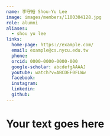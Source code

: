 ```yaml
---
name: 李守裕 Shou-Yu Lee 
image: images/members/1100304128.jpg 
role: alumni
aliases:
  - shou yu lee
links:
  home-page: https://example.com/
  email: example@cs.nycu.edu.tw
  phone: 
  orcid: 0000-0000-0000-000
  google-scholar: abcdefgAAAAJ
  youtube: watch?v=ABCDEF0FLWw
  facebook:
  instagram:
  linkedin:
  github:
---
```

# Your text goes here
